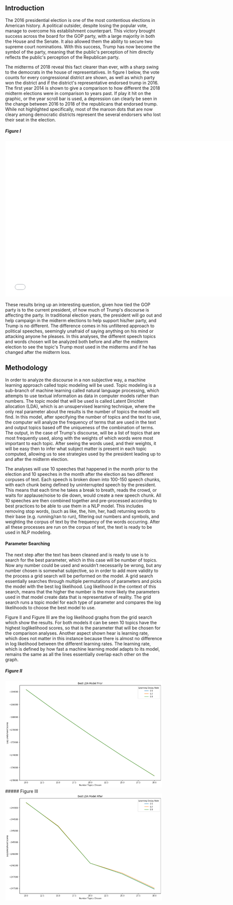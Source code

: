 ## Introduction

The 2016 presidential election is one of the most contentious elections in American history. A political outsider, despite losing the popular vote, manage to overcome his establishment counterpart. This victory brought success across the board for the GOP party, with a large majority in both the House and the Senate. It also allowed them the ability to secure two supreme court nominations. With this success, Trump has now become the symbol of the party, meaning that the public's perception of him directly reflects the public's perception of the Republican party.

The midterms of 2018 reveal this fact clearer than ever, with a sharp swing to the democrats in the house of representatives. In figure I below, the vote counts for every congressional district are shown, as well as which party won the district and if the district's representative endorsed trump in 2016. The first year 2014 is shown to give a comparison to how different the 2018 midterm elections were in comparison to years past. If play it hit on the graphic, or the year scroll bar is used, a depression can clearly be seen in the change between 2016 to 2018 of the republicans that endorsed trump. While not highlighted specifically, most of the maroon dots that are now cleary among democratic districts represent the several endorsers who lost their seat in the election. 


##### Figure I


<iframe width="750" height="500" frameborder="0" scrolling="no" src="//plot.ly/~cad162/1.embed"></iframe>

These results bring up an interesting question, given how tied the GOP party is to the current president, of how much of Trump's discourse is affecting the party. In traditional election years, the president will go out and help campaign in the midterm elections to help support his/her party, and Trump is no different. The difference comes in his unfiltered approach to political speeches, seemingly unafraid of saying anything on his mind or attacking anyone he pleases. In this analyses, the different speech topics and words chosen will be analyzed both before and after the midterm election to see the topic's Trump most used in the midterms and if he has changed after the midterm loss.

## Methodology

In order to analyze the discourse in a non subjective way, a machine learning approach called topic modeling will be used. Topic modeling is a sub-branch of machine learning called natural language processing, which attempts to use textual information as data in computer models rather than numbers. The topic model that will be used is called Latent Dirichlet allocation (LDA), which is an unsupervised learning technique, where the only real parameter about the results is the number of topics the model will find. In this model, after specifying the number of topics and the text to use, the computer will analyze the frequency of terms that are used in the text and output topics based off the uniqueness of the combination of terms. The output, in the case of Trump's discourse, will be a list of topics that are most frequently used, along with the weights of which words were most important to each topic. After seeing the words used, and their weights, it will be easy then to infer what subject matter is present in each topic computed, allowing us to see strategies used by the president leading up to and after the midterm election.

The analyses will use 10 speeches that happened in the month prior to the election and 10 speeches in the month after the election as two different corpuses of text. Each speech is broken down into 100-150 speech chunks, with each chunk being defined by uninterrupted speech by the president. This means that each time he takes a break to breath, reads the crowd, or waits for applause/noise to die down, would create a new speech chunk. All 10 speeches are then combined together and pre-processed according to best practices to be able to use them in a NLP model. This includes removing stop words, (such as like, the, him, her, had) returning words to their base (e.g. running/ran to run), filtering out numbers and symbols, and weighting the corpus of text by the frequency of the words occurring. After all these processes are run on the corpus of text, the text is ready to be used in NLP modeling.

 #### Parameter Searching
 
The next step after the text has been cleaned and is ready to use is to search for the best parameter, which in this case will be number of topics. Now any number could be used and wouldn’t necessarily be wrong, but any number chosen is somewhat subjective, so in order to add more validity to the process a grid search will be performed on the model. A grid search essentially searches through multiple permutations of parameters and picks the model with the best log likelihood. Log likelihood in the context of this search, means that the higher the number is the more likely the parameters used in that model create data that is representative of reality. The grid search runs a topic model for each type of parameter and compares the log likelihoods to choose the best model to use. 

Figure II and Figure III are the log likelihood graphs from the grid search which show the results. For both models it can be seen 10 topics have the highest loglikelihood scores, so that is the parameter that will be chosen for the comparison analyses. Another aspect shown hear is learning rate, which does not matter in this instance because there is almost no difference in log likelihood between the different learning rates. The learning rate, which is defined by how fast a machine learning model adapts to its model, remains the same as all the lines essentially overlap each other on the graph.
##### Figure II
<img src="Graphs/LDAprior.png" alt="hi" class="inline"/>
##### Figure III

<img src="Graphs/LDAafter.png" alt="hi" class="inline"/>
